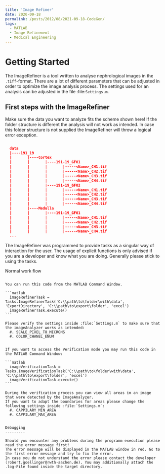 ```yaml
---
title: 'Image Refiner'
date: 2020-09-18
permalink: /posts/2012/08/2021-09-18-CodeGen/
tags:
  - MATLAB
  - Image Refinement
  - Medical Engineering
---
```


Getting Started
===============

The ImageRefiner is a tool written to analyse nephrological images in the `.tiff`-format. 
There are a lot of different parameters that can be adjusted in order to optimize the image analysis process. The settings used for an analysis can be adjusted in the file :file:`Settings.m`.


First steps with the ImageRefiner
---------------------------------

Make sure the data you want to analyze fits the scheme shown here! If the folder structure is different the analysis will not work as intended. 
In case this folder structure is not supplied the ImageRefiner will throw a logical error exception.

```json

  data
  |----191_19
  |       |----Cortex
  |       |       |----191-19_GF01
  |       |       |       |-----<Name>_CH1.tif
  |       |       |       |-----<Name>_CH2.tif
  |       |       |       |-----<Name>_CH3.tif
  |       |       |       |-----<Name>_CH4.tif
  |       |       |----191-19_GF02
  |       |       |       |-----<Name>_CH1.tif
  |       |       |       |-----<Name>_CH2.tif
  |       |       |       |-----<Name>_CH3.tif
  |       |       |       |-----<Name>_CH4.tif
  |       |----Medulla
  |       |       |----191-19_GF01
  |       |       |       |-----<Name>_CH1.tif
  |       |       |       |-----<Name>_CH2.tif
  |       |       |       |-----<Name>_CH3.tif
  |       |       |       |-----<Name>_CH4.tif
  ...
```

The ImageRefiner was programmed to provide tasks as a singular way of interaction for the user.
The usage of explicit functions is only advised if you are a developer and know what you are doing. Generally please stick to using the tasks.


Normal work flow
~~~~~~~~~~~~~~~~

You can run this code from the MATLAB Command Window.

```matlab
  imageRefinerTask = Tasks.ImageRefinerTask('C:\\path\to\folder\with\data', 'ExportDirectory', 'C:\\path\to\export\folder', 'excel') 
  imageRefinerTask.execute()
```

Please verify the settings inside :file:`Settings.m` to make sure that the imageAnalyzer works as intended: 
  #. SCALE_PIXEL_TO_MICRONS
  #. COLOR_CHANEL_ENUM


If you want to access the Verification mode you may run this code in the MATLAB Command Window:

```matlab
  imageVerificationTask = Tasks.ImageVerificationTask('C:\\path\to\folder\with\data', 'C:\\path\to\export\folder', 'excel') 
  imageVerificationTask.execute()
```

During the verification process you can view all areas in an image that were detected by the ImageAnalyzer. 
If you want to adapt the boundaries for areas please change the following settings inside :file:`Settings.m`: 
  #. CAPPILARY_MIN_AREA
  #. CAPPILARY_MAX_AREA


Debugging
---------

Should you encounter any problems during the programm execution please read the error message first! 
The error message will be displayed in the MATLAB window in red. Go to the first error message and try to fix the error. 
In case you do not understand the error please contact the developer (robert.goellinger@rwth-aachen.de). You may additionally attach the .log-File found inside the target directory. 
